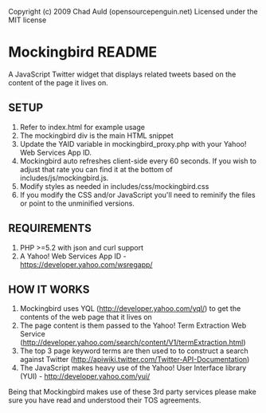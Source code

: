 Copyright (c) 2009 Chad Auld (opensourcepenguin.net)
Licensed under the MIT license
 
# Mockingbird README #

A JavaScript Twitter widget that displays related tweets based on the content of 
the page it lives on.

## SETUP ##

1.  Refer to index.html for example usage
2.  The mockingbird div is the main HTML snippet
3.  Update the YAID variable in mockingbird_proxy.php with 
    your Yahoo! Web Services App ID.
4.  Mockingbird auto refreshes client-side every 60 seconds.  If 
    you wish to adjust that rate you can find it at the 
    bottom of includes/js/mockingbird.js.
5.  Modify styles as needed in includes/css/mockingbird.css
6.  If you modify the CSS and/or JavaScript you'll need to
    reminify the files or point to the unminified versions.

## REQUIREMENTS ##
1.  PHP >=5.2 with json and curl support
2.  A Yahoo! Web Services App ID - https://developer.yahoo.com/wsregapp/

## HOW IT WORKS ##

1.  Mockingbird uses YQL (http://developer.yahoo.com/yql/) to get the contents of the 
    web page that it lives on
2.  The page content is them passed to the Yahoo! Term Extraction Web 
    Service (http://developer.yahoo.com/search/content/V1/termExtraction.html)
3.  The top 3 page keyword terms are then used to to construct a search 
    against Twitter (http://apiwiki.twitter.com/Twitter-API-Documentation)
4.  The JavaScript makes heavy use of the Yahoo! User Interface 
    library (YUI) - http://developer.yahoo.com/yui/

Being that Mockingbird makes use of these 3rd party services please make sure you 
have read and understood their TOS agreements.